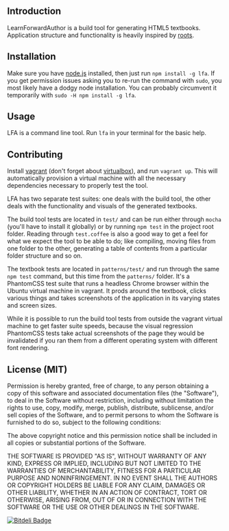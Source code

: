 Introduction
------------

LearnForwardAuthor is a build tool for generating HTML5 textbooks. Application structure and functionality is heavily inspired by [roots](https://github.com/jenius/roots).

Installation
------------

Make sure you have [node.js](http://nodejs.org/) installed, then just run `npm install -g lfa`. If you get permission issues asking you to re-run the command with `sudo`, you most likely have a dodgy node installation. You can probably circumvent it temporarily with `sudo -H npm install -g lfa`.

Usage
-----

LFA is a command line tool. Run `lfa` in your terminal for the basic help.

Contributing
------------

Install [vagrant](http://www.vagrantup.com/) (don't forget about [virtualbox](https://www.virtualbox.org/)), and run `vagrant up`. This will automatically provision a virtual machine with all the necessary dependencies necessary to properly test the tool.

LFA has two separate test suites: one deals with the build tool, the other deals with the functionality and visuals of the generated textbooks.

The build tool tests are located in `test/` and can be run either through `mocha` (you'll have to install it globally) or by running `npm test` in the project root folder. Reading through `test.coffee` is also a good way to get a feel for what we expect the tool to be able to do; like compiling, moving files from one folder to the other, generating a table of contents from a particular folder structure and so on.

The textbook tests are located in `patterns/test/` and run through the same `npm test` command, but this time from the `patterns/` folder. It's a PhantomCSS test suite that runs a headless Chrome browser within the Ubuntu virtual machine in vagrant. It prods around the textbook, clicks various things and takes screenshots of the application in its varying states and screen sizes.

While it is possible to run the build tool tests from outside the vagrant virtual machine to get faster suite speeds, because the visual regression PhantomCSS tests take actual screenshots of the page they would be invalidated if you ran them from a different operating system with different font rendering.

License (MIT)
-------------

Permission is hereby granted, free of charge, to any person obtaining a copy of this software and associated documentation files (the "Software"), to deal in the Software without restriction, including without limitation the rights to use, copy, modify, merge, publish, distribute, sublicense, and/or sell copies of the Software, and to permit persons to whom the Software is furnished to do so, subject to the following conditions:

The above copyright notice and this permission notice shall be included in all copies or substantial portions of the Software.

THE SOFTWARE IS PROVIDED "AS IS", WITHOUT WARRANTY OF ANY KIND, EXPRESS OR IMPLIED, INCLUDING BUT NOT LIMITED TO THE WARRANTIES OF MERCHANTABILITY, FITNESS FOR A PARTICULAR PURPOSE AND NONINFRINGEMENT. IN NO EVENT SHALL THE AUTHORS OR COPYRIGHT HOLDERS BE LIABLE FOR ANY CLAIM, DAMAGES OR OTHER LIABILITY, WHETHER IN AN ACTION OF CONTRACT, TORT OR OTHERWISE, ARISING FROM, OUT OF OR IN CONNECTION WITH THE SOFTWARE OR THE USE OR OTHER DEALINGS IN THE SOFTWARE.

[![Bitdeli Badge](https://d2weczhvl823v0.cloudfront.net/learnfwd/lfa/trend.png)](https://bitdeli.com/free "Bitdeli Badge")